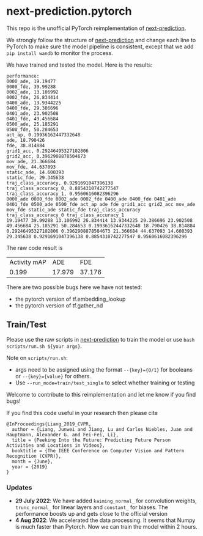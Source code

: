 # next-prediction.pytorch
 
This repo is the unofficial PyTorch reimplementation of [next-prediction](https://github.com/google/next-prediction).

We strongly follow the structure of [next-prediction](https://github.com/google/next-prediction) and change each line to PyTorch to make sure the model pipeline is consistent, except that we add `pip install wandb` to monitor the process.

We have trained and tested the model. Here is the results:

```
performance:
0000_ade, 19.19477
0000_fde, 39.99288
0002_ade, 13.106992
0002_fde, 26.834414
0400_ade, 13.9344225
0400_fde, 29.386696
0401_ade, 23.902508
0401_fde, 49.456684
0500_ade, 25.185291
0500_fde, 50.284653
act_ap, 0.19936162447332648
ade, 18.790426
fde, 38.814884
grid1_acc, 0.29246495327102806
grid2_acc, 0.3962908878504673
mov_ade, 21.366684
mov_fde, 44.637093
static_ade, 14.600393
static_fde, 29.345638
traj_class_accuracy, 0.9291691047396138
traj_class_accuracy_0, 0.8854310742277547
traj_class_accuracy_1, 0.9560616082396296
0000_ade 0000_fde 0002_ade 0002_fde 0400_ade 0400_fde 0401_ade 0401_fde 0500_ade 0500_fde act_ap ade fde grid1_acc grid2_acc mov_ade mov_fde static_ade static_fde traj_class_accuracy traj_class_accuracy_0 traj_class_accuracy_1
19.19477 39.99288 13.106992 26.834414 13.9344225 29.386696 23.902508 49.456684 25.185291 50.284653 0.19936162447332648 18.790426 38.814884 0.29246495327102806 0.3962908878504673 21.366684 44.637093 14.600393 29.345638 0.9291691047396138 0.8854310742277547 0.9560616082396296
```
The raw code result is 

<table>
  <tr>
    <td>Activity mAP</td>
    <td>ADE</td>
    <td>FDE</td>
  </tr>
  <tr>
    <td>0.199</td>
    <td>17.979</td>
    <td>37.176</td>
  </tr>
</table>

There are two possible bugs here we have not tested:
* the pytorch version of tf.embedding_lookup
* the pytorch version of tf.gather_nd

## Train/Test
Please use the raw scripts in [next-prediction](https://github.com/google/next-prediction) to train the model or use `bash scripts/run.sh ${your args}`. 

Note on `scripts/run.sh`: 
* args need to be assigned using the format `--{key}={0/1}` for booleans or `--{key}={value}` for others. 
* Use `--run_mode=train/test_single` to select whether training or testing

Welcome to contribute to this reimplementation and let me know if you find bugs!

If you find this code useful in your research then please cite

```
@InProceedings{Liang_2019_CVPR,
  author = {Liang, Junwei and Jiang, Lu and Carlos Niebles, Juan and Hauptmann, Alexander G. and Fei-Fei, Li},
  title = {Peeking Into the Future: Predicting Future Person Activities and Locations in Videos},
  booktitle = {The IEEE Conference on Computer Vision and Pattern Recognition (CVPR)},
  month = {June},
  year = {2019}
}
```

### Updates
* **29 July 2022**: We have added `kaiming_normal_` for convolution weights, `trunc_normal_` for linear layers and `constant_` for biases. The performance boosts up and gets close to the official version 
* **4 Aug 2022**: We accelerated the data processing. It seems that Numpy is much faster than Pytorch. Now we can train the model within 2 hours.
